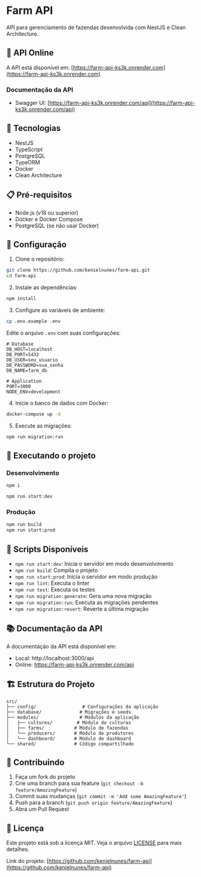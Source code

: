 # Farm API

API para gerenciamento de fazendas desenvolvida com NestJS e Clean Architecture.

## 🚀 API Online

A API está disponível em: [https://farm-api-ks3k.onrender.com](https://farm-api-ks3k.onrender.com)

### Documentação da API
- Swagger UI: [https://farm-api-ks3k.onrender.com/api](https://farm-api-ks3k.onrender.com/api)

## 🚀 Tecnologias

- NestJS
- TypeScript
- PostgreSQL
- TypeORM
- Docker
- Clean Architecture

## 📋 Pré-requisitos

- Node.js (v18 ou superior)
- Docker e Docker Compose
- PostgreSQL (se não usar Docker)

## 🔧 Configuração

1. Clone o repositório:
```bash
git clone https://github.com/kenielnunes/farm-api.git
cd farm-api
```

2. Instale as dependências:
```bash
npm install
```

3. Configure as variáveis de ambiente:
```bash
cp .env.example .env
```

Edite o arquivo `.env` com suas configurações:
```env
# Database
DB_HOST=localhost
DB_PORT=5432
DB_USER=seu_usuario
DB_PASSWORD=sua_senha
DB_NAME=farm_db

# Application
PORT=3000
NODE_ENV=development
```

4. Inicie o banco de dados com Docker:
```bash
docker-compose up -d
```

5. Execute as migrações:
```bash
npm run migration:run
```

## 🚀 Executando o projeto

### Desenvolvimento
```bash
npm i

npm run start:dev
```

### Produção
```bash
npm run build
npm run start:prod
```

## 📝 Scripts Disponíveis

- `npm run start:dev`: Inicia o servidor em modo desenvolvimento
- `npm run build`: Compila o projeto
- `npm run start:prod`: Inicia o servidor em modo produção
- `npm run lint`: Executa o linter
- `npm run test`: Executa os testes
- `npm run migration:generate`: Gera uma nova migração
- `npm run migration:run`: Executa as migrações pendentes
- `npm run migration:revert`: Reverte a última migração

## 📚 Documentação da API

A documentação da API está disponível em:
- Local: http://localhost:3000/api
- Online: https://farm-api-ks3k.onrender.com/api

## 🏗️ Estrutura do Projeto

```
src/
├── config/                 # Configurações da aplicação
├── database/              # Migrações e seeds
├── modules/               # Módulos da aplicação
│   ├── cultures/         # Módulo de culturas
│   ├── farms/           # Módulo de fazendas
│   └── producers/       # Módulo de produtores
│   └── dashboard/       # Módulo de dashboard
└── shared/              # Código compartilhado
```

## 🤝 Contribuindo

1. Faça um fork do projeto
2. Crie uma branch para sua feature (`git checkout -b feature/AmazingFeature`)
3. Commit suas mudanças (`git commit -m 'Add some AmazingFeature'`)
4. Push para a branch (`git push origin feature/AmazingFeature`)
5. Abra um Pull Request

## 📄 Licença

Este projeto está sob a licença MIT. Veja o arquivo [LICENSE](LICENSE) para mais detalhes.

Link do projeto: [https://github.com/kenielnunes/farm-api](https://github.com/kenielnunes/farm-api)
